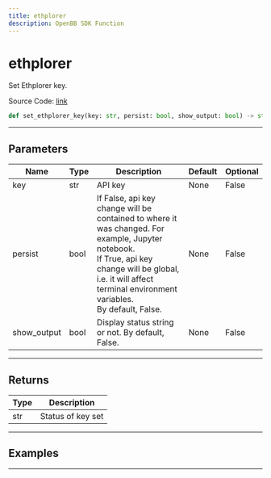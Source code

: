 ```yaml
---
title: ethplorer
description: OpenBB SDK Function
---
```


# ethplorer

Set Ethplorer key.

Source Code: [link](https://github.com/OpenBB-finance/OpenBBTerminal/tree/main/openbb_terminal/keys_model.py#L1827)

```python
def set_ethplorer_key(key: str, persist: bool, show_output: bool) -> str
```
---

## Parameters

| Name | Type | Description | Default | Optional |
| ---- | ---- | ----------- | ------- | -------- |
| key | str | API key | None | False |
| persist | bool | If False, api key change will be contained to where it was changed. For example, Jupyter notebook.<br/>If True, api key change will be global, i.e. it will affect terminal environment variables.<br/>By default, False. | None | False |
| show_output | bool | Display status string or not. By default, False. | None | False |

---

## Returns

| Type | Description |
| ---- | ----------- |
| str | Status of key set |

---

## Examples

---

